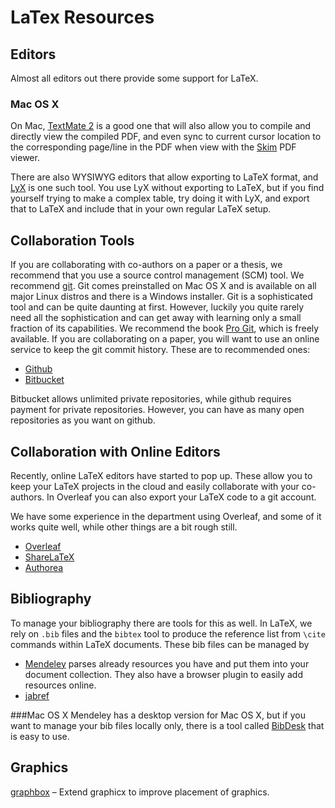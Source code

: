 # LaTex Resources

## Editors

Almost all editors out there provide some support for LaTeX. 


### Mac OS X
On Mac, [TextMate 2](https://macromates.com) is a good one that will also allow
you to compile and directly view the compiled PDF, and even sync to current
cursor location to the corresponding page/line in the PDF when view with the
[Skim](http://skim-app.sourceforge.net) PDF viewer.

There are also WYSIWYG editors that allow exporting to LaTeX format, and
[LyX](http://www.lyx.org) is one such tool. You use LyX without exporting to
LaTeX, but if you find yourself trying to make a complex table, try doing it
with LyX, and export that to LaTeX and include that in your own regular LaTeX
setup.

## Collaboration Tools
If you are collaborating with co-authors on a paper or a thesis, we recommend
that you use a source control management (SCM) tool. We recommend
[git](http://git-scm.com). Git comes preinstalled on Mac OS X and is available
on all major Linux distros and there is a Windows installer. Git is a
sophisticated tool and can be quite daunting at first. However, luckily you
quite rarely need all the sophistication and can get away with learning only a
small fraction of its capabilities. We recommend the book [Pro
Git](http://git-scm.com/book/en/v2), which is freely available. If you are
collaborating on a paper, you will want to use an online service to keep the
git commit history. These are to recommended ones:

- [Github](https://github.com/)
- [Bitbucket](https://bitbucket.org/)

Bitbucket allows unlimited private repositories, while github requires payment
for private repositories. However, you can have as many open repositories as
you want on github.

## Collaboration with Online Editors
Recently, online LaTeX editors have started to pop up. These allow you to keep
your LaTeX projects in the cloud and easily collaborate with your co-authors.
In Overleaf you can also export your LaTeX code to a git account.

We have some experience in the department using Overleaf, and some of it works
quite well, while other things are a bit rough still.

- [Overleaf](https://www.overleaf.com/)
- [ShareLaTeX](https://www.sharelatex.com/)
- [Authorea](https://www.authorea.com/)

## Bibliography 
To manage your bibliography there are tools for this as well. In LaTeX, we rely on `.bib` files and the `bibtex` tool to produce the reference list from `\cite` commands within LaTeX documents. These bib files can be managed by

- [Mendeley](http://www.mendeley.com/) 
  parses already resources you have and put them into
  your document collection. They also have a browser plugin to easily add resources online. 
- [jabref](http://jabref.sourceforge.net/)

###Mac OS X
Mendeley has a desktop version for Mac OS X, but if you want to manage your bib
files locally only, there is a tool called
[BibDesk](http://bibdesk.sourceforge.net) that is easy to use.

## Graphics

[graphbox](http://www.ctan.org/pkg/graphbox) – Extend graphicx to improve placement of graphics.
